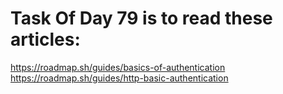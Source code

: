 # Task Of Day 79 is to read these articles:

https://roadmap.sh/guides/basics-of-authentication
https://roadmap.sh/guides/http-basic-authentication
